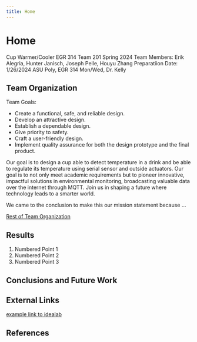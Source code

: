 ```yaml
---
title: Home
---      
```


# Home

Cup Warmer/Cooler
EGR 314 Team 201 Spring 2024
Team Members: Erik Alegria, Hunter Janisch, Joseph Pelle, Houyu Zhang
Preparatiion Date: 1/26/2024
ASU Poly, EGR 314 Mon/Wed, Dr. Kelly

## Team Organization
Team Goals:
* Create a functional, safe, and reliable design.
* Develop an attractive design.
* Establish a dependable design.
* Give priority to safety.
* Craft a user-friendly design.
* Implement quality assurance for both the design prototype and the final product.

Our goal is to design a cup able to detect temperature in a drink and be able to regulate its temperature using serial sensor and outside actuators. Our goal is to not only meet academic requirements but to pioneer innovative, impactful solutions in environmental monitoring, broadcasting valuable data over the internet through MQTT. Join us in shaping a future where technology leads to a smarter world.

We came to the conclusion to make this our mission statement because ...

[Rest of Team Organization](/TeamOrganization.md)

## Results

1. Numbered Point 1
1. Numbered Point 2
1. Numbered Point 3

## Conclusions and Future Work

## External Links

[example link to idealab](https://idealab.asu.edu)


## References
